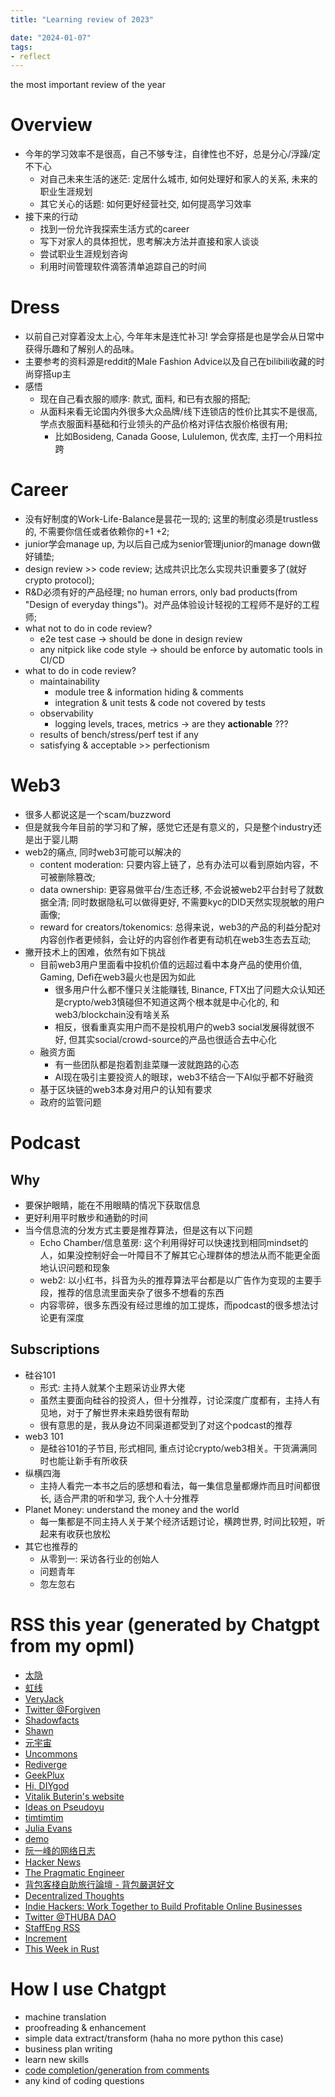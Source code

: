 ```yaml
---
title: "Learning review of 2023"

date: "2024-01-07"
tags:
- reflect
---
```


the most important review of the year

<!--more-->

# Overview

- 今年的学习效率不是很高，自己不够专注，自律性也不好，总是分心/浮躁/定不下心
  - 对自己未来生活的迷茫: 定居什么城市, 如何处理好和家人的关系, 未来的职业生涯规划
  - 其它关心的话题: 如何更好经营社交, 如何提高学习效率
- 接下来的行动
  - 找到一份允许我探索生活方式的career
  - 写下对家人的具体担忧，思考解决方法并直接和家人谈谈
  - 尝试职业生涯规划咨询
  - 利用时间管理软件滴答清单追踪自己的时间

# Dress

- 以前自己对穿着没太上心, 今年年末是连忙补习! 学会穿搭是也是学会从日常中获得乐趣和了解别人的品味。
- 主要参考的资料源是reddit的Male Fashion Advice以及自己在bilibili收藏的时尚穿搭up主
- 感悟
  - 现在自己看衣服的顺序: 款式, 面料, 和已有衣服的搭配;
  - 从面料来看无论国内外很多大众品牌/线下连锁店的性价比其实不是很高, 学点衣服面料基础和行业领头的产品价格对评估衣服价格很有用;
    - 比如Bosideng, Canada Goose, Lululemon, 优衣库, 主打一个用料拉跨

# Career

- 没有好制度的Work-Life-Balance是昙花一现的; 这里的制度必须是trustless的, 不需要你信任或者依赖你的+1 +2;
- junior学会manage up, 为以后自己成为senior管理junior的manage down做好铺垫;
- design review >> code review; 达成共识比怎么实现共识重要多了(就好crypto protocol);
- R&D必须有好的产品经理; no human errors, only bad products(from "Design of everyday
  things")。对产品体验设计轻视的工程师不是好的工程师;
- what not to do in code review?
  - e2e test case -> should be done in design review
  - any nitpick like code style -> should be enforce by automatic tools in CI/CD
- what to do in code review?
  - maintainability
    - module tree & information hiding & comments
    - integration & unit tests & code not covered by tests
  - observability
    - logging levels, traces, metrics -> are they **actionable** ???
  - results of bench/stress/perf test if any
  - satisfying & acceptable >> perfectionism

# Web3

- 很多人都说这是一个scam/buzzword
- 但是就我今年目前的学习和了解，感觉它还是有意义的，只是整个industry还是出于婴儿期
- web2的痛点, 同时web3可能可以解决的
  - content moderation: 只要内容上链了，总有办法可以看到原始内容，不可被删除篡改;
  - data ownership: 更容易做平台/生态迁移, 不会说被web2平台封号了就数据全清; 同时数据隐私可以做得更好,
    不需要kyc的DID天然实现脱敏的用户画像;
  - reward for creators/tokenomics:
    总得来说，web3的产品的利益分配对内容创作者更倾斜，会让好的内容创作者更有动机在web3生态去互动;
- 撇开技术上的困难，依然有如下挑战
  - 目前web3用户里面看中投机价值的远超过看中本身产品的使用价值, Gaming, Defi在web3最火也是因为如此
    - 很多用户什么都不懂只关注能赚钱, Binance, FTX出了问题大众认知还是crypto/web3慎碰但不知道这两个根本就是中心化的,
      和web3/blockchain没有啥关系
    - 相反，很看重真实用户而不是投机用户的web3 social发展得就很不好, 但其实social/crowd-source的产品也很适合去中心化
  - 融资方面
    - 有一些团队都是抱着割韭菜赚一波就跑路的心态
    - AI现在吸引主要投资人的眼球，web3不结合一下AI似乎都不好融资
  - 基于区块链的web3本身对用户的认知有要求
  - 政府的监管问题

# Podcast

## Why

- 要保护眼睛，能在不用眼睛的情况下获取信息
- 更好利用平时散步和通勤的时间
- 当今信息流的分发方式主要是推荐算法，但是这有以下问题
  - Echo Chamber/信息茧房:
    这个利用得好可以快速找到相同mindset的人，如果没控制好会一叶障目不了解其它心理群体的想法从而不能更全面地认识问题和现象
  - web2: 以小红书，抖音为头的推荐算法平台都是以广告作为变现的主要手段，推荐的信息流里面夹杂了很多不想看的东西
  - 内容零碎，很多东西没有经过思维的加工提炼，而podcast的很多想法讨论更有深度

## Subscriptions

- 硅谷101
  - 形式: 主持人就某个主题采访业界大佬
  - 虽然主要面向硅谷的投资人，但十分推荐，讨论深度广度都有，主持人有见地，对于了解世界未来趋势很有帮助
  - 很有意思的是，我从身边不同渠道都受到了对这个podcast的推荐
- web3 101
  - 是硅谷101的子节目, 形式相同, 重点讨论crypto/web3相关。干货满满同时也能让新手有所收获
- 纵横四海
  - 主持人看完一本书之后的感想和看法，每一集信息量都爆炸而且时间都很长, 适合严肃的听和学习, 我个人十分推荐
- Planet Money: understand the money and the world
  - 每一集都是不同主持人关于某个经济话题讨论，横跨世界, 时间比较短，听起来有收获也放松
- 其它也推荐的
  - 从零到一: 采访各行业的创始人
  - 问题青年
  - 忽左忽右

# RSS this year (generated by Chatgpt from my opml)

- [太隐](https://wangyurui.com/)
- [虹线](https://1q43.blog)
- [VeryJack](https://xlog.veryjack.com)
- [Twitter @Forgiven](https://twitter.com/forgivenever)
- [Shadowfacts](https://shadowfacts.net)
- [Shawn](https://shawn.mirror.xyz)
- [元宇宙](https://hyuanverse.com)
- [Uncommons](https://uncommons.xlog.app)
- [Rediverge](https://rediverge.com/)
- [GeekPlux](https://geekplux.com)
- [Hi, DIYgod](https://diygod.cc)
- [Vitalik Buterin's website](https://vitalik.eth.limo/)
- [Ideas on Pseudoyu](https://www.pseudoyu.com/zh/category/ideas/)
- [timtimtim](https://timtimtim.xlog.app)
- [Julia Evans](http://jvns.ca)
- [demo](https://demo.xlog.app)
- [阮一峰的网络日志](http://www.ruanyifeng.com/blog/)
- [Hacker News](https://news.ycombinator.com/)
- [The Pragmatic Engineer](https://blog.pragmaticengineer.com/)
- [背包客棧自助旅行論壇 - 背包嚴選好文](https://www.backpackers.com.tw/forum/)
- [Decentralized Thoughts](https://decentralizedthoughts.github.io)
- [Indie Hackers: Work Together to Build Profitable Online Businesses](https://www.indiehackers.com/)
- [Twitter @THUBA DAO](https://twitter.com/thuba_dao)
- [StaffEng RSS](https://staffeng.com)
- [Increment](https://increment.com)
- [This Week in Rust](https://this-week-in-rust.org/)

# How I use Chatgpt

- machine translation
- proofreading & enhancement
- simple data extract/transform (haha no more python this case)
- business plan writing
- learn new skills
- [code completion/generation from comments](https://codeium.com/profile/prettily-allowing-whippoorwill-08480)
- any kind of coding questions
